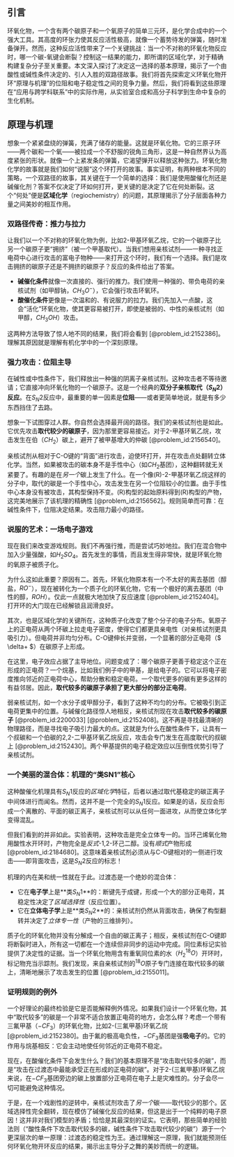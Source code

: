 ## 引言
环氧化物，一个含有两个碳原子和一个氧原子的简单三元环，是化学合成中的一个强大工具。其高度的环张力使其反应活性极高，就像一个蓄势待发的弹簧，随时准备弹开。然而，这种反应活性带来了一个关键挑战：当一个不对称的环氧化物反应时，哪一个碳-氧键会断裂？控制这一结果的能力，即所谓的区域化学，对于精确构建复杂分子至关重要。本文深入探讨了决定这一选择的基本原理，揭示了一个由酸性或碱性条件决定的、引人入胜的双路径故事。我们将首先探索定义环氧化物开环“原理与机理”的位阻和电子稳定性之间的竞争力量。然后，我们将看到这些原理在“应用与跨学科联系”中的实际作用，从实验室合成和高分子科学到生命中复杂的生化机制。

## 原理与机理

想象一个紧紧盘绕的弹簧，充满了储存的能量。这就是环氧化物。它的三原子环——两个碳和一个氧——被拉成一个不舒服的锐角三角形，这是一种自然界认为高度紧张的形状。就像一个上紧发条的弹簧，它渴望弹开以释放这种张力。环氧化物化学的故事就是我们如何“说服”这个环打开的故事。事实证明，有两种根本不同的策略，一个双路径的故事，其关键在于一个简单的选择：我们是使用酸催化剂还是碱催化剂？答案不仅决定了环如何打开，更关键的是决定了它在何处断裂。这个“何处”便是**区域化学**（regiochemistry）的问题，其原理揭示了分子层面各种力量之间美妙的相互作用。

### 双路径传奇：推力与拉力

让我们以一个不对称的环氧化物为例，比如2-甲基环氧乙烷，它的一个碳原子比另一个碳原子更“拥挤”（被一个甲基取代）。当我们想用亲核试剂——一种寻找正电荷中心进行攻击的富电子物种——来打开这个环时，我们有一个选择。我们是攻击拥挤的碳原子还是不拥挤的碳原子？反应的条件给出了答案。

- **碱催化条件**就像一次直接的、强行的推力。我们使用一种强的、带负电荷的亲核试剂（如甲醇钠，$CH_3O^−$），它会强行攻击环氧环。
- **酸催化条件**更像是一次温和的、有说服力的拉力。我们先加入一点酸，这会“活化”环氧化物，使其更容易被打开，即使是被弱的、中性的亲核试剂（如甲醇，$CH_3OH$）攻击。

这两种方法导致了惊人地不同的结果，我们将会看到 [@problem_id:2152386]。理解其原因就是理解有机化学中的一个深刻原理。

### 强力攻击：位阻主导

在碱性或中性条件下，我们释放出一种强的阴离子亲核试剂。这种攻击者不等待邀请；它直接冲向环氧化物的一个碳原子。这是一个经典的**双分子亲核取代（$S_{N}2$）反应**。在$S_{N}2$反应中，最重要的单一因素是**位阻**——或者更简单地说，就是有多少东西挡住了去路。

想象一下试图穿过人群。你自然会选择最开阔的路径。我们的亲核试剂也是如此。它优先攻击**取代较少的碳原子**，因为那里更容易接近。对于2-甲基环氧乙烷，攻击发生在伯（$CH_2$）碳上，避开了被甲基增大的仲碳 [@problem_id:2156540]。

亲核试剂从相对于C-O键的“背面”进行攻击，迫使环打开，并在攻击点处翻转立体化学。当然，如果被攻击的碳本身不是手性中心（如$CH_2$基团），这种翻转就无关紧要了。有趣的是在*另一个*碳上发生了什么。在一个像(R)-2-甲基环氧乙烷这样的分子中，取代的碳是一个手性中心，攻击发生在另一个位阻较小的位置。由于手性中心本身没有被攻击，其构型保持不变。(R)构型的起始原料得到(R)构型的产物，这完美地展示了该机理的精确性 [@problem_id:2156562]。规则简单而可靠：在碱性条件下，位阻决定结果。攻击阻力最小的路径。

### 说服的艺术：一场电子游戏

现在我们来改变游戏规则。我们不再强行推，而是尝试巧妙地拉。我们在混合物中加入少量强酸，如$H_2SO_4$。首先发生的事情，而且发生得非常快，就是环氧化物的氧原子被质子化。

为什么这如此重要？原因有二。首先，环氧化物原本有一个不太好的离去基团（醇盐，$RO^−$），现在被转化为一个质子化的环氧化物，它有一个极好的离去基团（中性的醇，$ROH$）。仅此一点就极大地加快了反应速度 [@problem_id:2152404]。打开环的大门现在已经解锁且润滑良好。

其次，也是区域化学的关键所在，这种质子化改变了整个分子的电子分布。氧原子上的正电荷从两个环碳上拉走电子密度，使得它们都更具亲电性（对亲核试剂更具吸引力）。但电荷并非均匀分布。C-O键伸长并变弱，一个显著的部分正电荷（$ \delta+ $）在碳原子上形成。

在这里，电子效应占据了主导地位。问题变成了：哪个碳原子更善于稳定这个正在形成的正电荷？一个烷基，比如我们例子中的甲基，是给电子的。它可以将电子密度推向邻近的正电荷中心，帮助分散和稳定电荷。一个取代更多的碳有更多这样的有益邻居。因此，**取代较多的碳原子承担了更大部分的部分正电荷**。

弱亲核试剂，如一个水分子或甲醇分子，看到了这种不均匀的分布。它被吸引到正电荷更集中的位置。与碱催化路径惊人地相反，亲核试剂现在攻击**取代较多的碳原子** [@problem_id:2200033] [@problem_id:2152408]。这不再是寻找最清晰的物理路径，而是寻找电子吸引力最大的点。这就是为什么在酸性条件下，让具有一个叔碳和一个伯碳的2,2-二甲基环氧乙烷反应，攻击会专门发生在高度取代的叔碳上 [@problem_id:2152430]。两个甲基提供的电子稳定效应以压倒性优势引导了亲核试剂。

### 一个美丽的混合体：机理的“类SN1”核心

这种酸催化机理具有$S_{N}1$反应的*区域化学*特征，后者以通过取代基稳定的碳正离子中间体进行而闻名。然而，这并不是一个完全的$S_{N}1$反应。如果是的话，反应会形成一个离散的、平面的碳正离子，亲核试剂可以从任何一面进攻，从而使立体化学变得混乱。

但我们看到的并非如此。实验表明，这种攻击是完全立体专一的。当环己烯氧化物用酸性水开环时，产物完全是*反式*-1,2-环己二醇。没有*顺式*产物形成[@problem_id:2184680]。这意味着亲核试剂必须从与C-O键相对的一侧进行攻击——即背面攻击，这是$S_{N}2$反应的标志！

机理的内在美和统一性就在于此。过渡态是一个绝妙的混合体：
- 它在**电子学**上是**类$S_{N}1$**的：断键先于成键，形成一个大的部分正电荷，其稳定性决定了*区域选择性*（反应位置）。
- 它在**立体电子学**上是**类$S_{N}2$**的：亲核试剂仍然从背面攻击，确保了构型翻转并决定了*立体专一性*（产物的三维排列）。

质子化的环氧化物并没有分解成一个自由的碳正离子；相反，亲核试剂在C-O键即将断裂时进入，所有这一切都在一个连续但非同步的运动中完成。同位素标记实验提供了决定性的证据。当一个环氧化物用含有重氧同位素的水（$H_2^{18}O$）开环时，标记物充当示踪剂。我们发现，来自亲核试剂的$^{18}O$原子专门连接在取代较多的碳上，清晰地展示了攻击发生的位置 [@problem_id:2155011]。

### 证明规则的例外

一个好理论的最终检验是它是否能解释例外情况。如果我们设计一个环氧化物，其中“取代较多”的碳是一个非常不适合放置正电荷的地方，会怎么样？考虑一个带有三氟甲基（$-CF_3$）的环氧化物，比如2-(三氟甲基)环氧乙烷 [@problem_id:2152380]。由于氟的极高电负性，$-CF_3$基团是强**吸电子**的。它的作用与烷基相反：它会主动地使任何邻近的正电荷不稳定。

现在，在酸催化条件下会发生什么？我们的基本原理不是“攻击取代较多的碳”，而是“攻击在过渡态中最能承受正在形成的正电荷的碳”。对于2-(三氟甲基)环氧乙烷来说，在$-CF_3$基团旁边的碳上放置部分正电荷在电子上是灾难性的。分子会尽一切可能避免这种情况。

于是，在一个戏剧性的逆转中，亲核试剂攻击了*另一个*碳——取代较少的那个。区域选择性完全翻转，现在模仿了碱催化反应的结果，但这是出于一个纯粹的电子原因！这并非对我们模型的矛盾；恰恰是其最深刻的证实。它表明，那些简单的经验法则（“酸性条件下攻击取代较多的碳，碱性条件下攻击取代较少的碳”）源于一个更深层次的单一原理：过渡态的稳定性为王。通过理解这一原理，我们就能预测任何环氧化物开环反应的结果，揭示出主导分子之舞的美妙而统一的逻辑。

